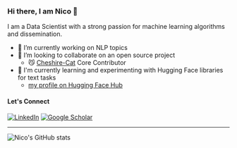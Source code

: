 ### Hi there, I am Nico 👋

I am a Data Scientist with a strong passion for machine learning algorithms and dissemination.

- :pill: I’m currently working on NLP topics
- :floppy_disk: I’m looking to collaborate on an open source project
   - 😼 [Cheshire-Cat](https://github.com/cheshire-cat-ai) Core Contributor
- :hugs: I'm currently learning and experimenting with Hugging Face libraries for text tasks
   - [my profile on Hugging Face Hub](https://huggingface.co/nickprock)

<!--
[![nickprock's github stats](https://github-readme-stats.vercel.app/api?username=nickprock&count_private=true&cache_seconds=1800&&show_icons=true&theme=chartreuse-dark)](https://github.com/anuraghazra/github-readme-stats)

[![Top Langs](https://github-readme-stats.vercel.app/api/top-langs/?username=nickprock&layout=compact&&show_icons=true&theme=chartreuse-dark)](https://github.com/anuraghazra/github-readme-stats)
-->

#### Let's Connect ####

<a href="https://www.linkedin.com/in/nicolaprocopio/" target="_blank"><img alt="LinkedIn" src="https://img.shields.io/badge/linkedin-%230077B5.svg?&style=for-the-badge&logo=linkedin&logoColor=white" /></a>
<a href="https://scholar.google.it/citations?user=uDzmKucAAAAJ" target="_blank"><img alt="Google Scholar" src="https://img.shields.io/badge/Google_Scholar-4285F4?style=for-the-badge&logo=googlescholar&logoColor=white"></a>

---

![Nico's GitHub stats](https://github-readme-stats.vercel.app/api?username=nickprock&theme=chartreuse-dark&show_icons=true)

<!--
**nickprock/nickprock** is a ✨ _special_ ✨ repository because its `README.md` (this file) appears on your GitHub profile.

Here are some ideas to get you started:

- 🔭 I’m currently working on ...
- 🌱 I’m currently learning ...
- 👯 I’m looking to collaborate on ...
- 🤔 I’m looking for help with ...
- 💬 Ask me about ...
- 📫 How to reach me: ...
- 😄 Pronouns: ...
- ⚡ Fun fact: ...
-->
